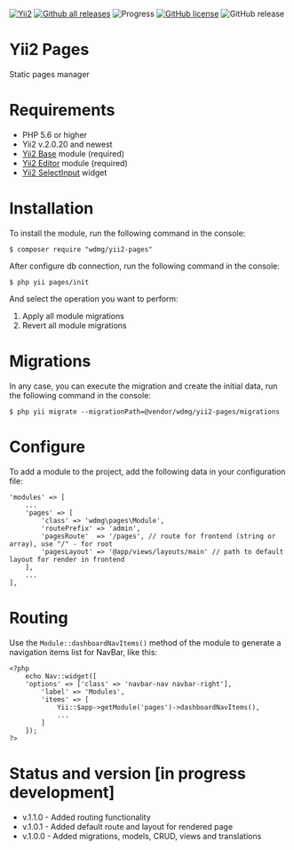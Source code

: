 [![Yii2](https://img.shields.io/badge/required-Yii2_v2.0.20-blue.svg)](https://packagist.org/packages/yiisoft/yii2)
[![Github all releases](https://img.shields.io/github/downloads/wdmg/yii2-pages/total.svg)](https://GitHub.com/wdmg/yii2-pages/releases/)
![Progress](https://img.shields.io/badge/progress-ready_to_use-green.svg)
[![GitHub license](https://img.shields.io/github/license/wdmg/yii2-pages.svg)](https://github.com/wdmg/yii2-pages/blob/master/LICENSE)
![GitHub release](https://img.shields.io/github/release/wdmg/yii2-pages/all.svg)

# Yii2 Pages
Static pages manager

# Requirements 
* PHP 5.6 or higher
* Yii2 v.2.0.20 and newest
* [Yii2 Base](https://github.com/wdmg/yii2-base) module (required)
* [Yii2 Editor](https://github.com/wdmg/yii2-editor) module (required)
* [Yii2 SelectInput](https://github.com/wdmg/yii2-selectinput) widget

# Installation
To install the module, run the following command in the console:

`$ composer require "wdmg/yii2-pages"`

After configure db connection, run the following command in the console:

`$ php yii pages/init`

And select the operation you want to perform:
  1) Apply all module migrations
  2) Revert all module migrations

# Migrations
In any case, you can execute the migration and create the initial data, run the following command in the console:

`$ php yii migrate --migrationPath=@vendor/wdmg/yii2-pages/migrations`

# Configure
To add a module to the project, add the following data in your configuration file:

    'modules' => [
        ...
        'pages' => [
            'class' => 'wdmg\pages\Module',
            'routePrefix' => 'admin',
            'pagesRoute'  => '/pages', // route for frontend (string or array), use "/" - for root
            'pagesLayout' => '@app/views/layouts/main' // path to default layout for render in frontend
        ],
        ...
    ],


# Routing
Use the `Module::dashboardNavItems()` method of the module to generate a navigation items list for NavBar, like this:

    <?php
        echo Nav::widget([
        'options' => ['class' => 'navbar-nav navbar-right'],
            'label' => 'Modules',
            'items' => [
                Yii::$app->getModule('pages')->dashboardNavItems(),
                ...
            ]
        ]);
    ?>

# Status and version [in progress development]
* v.1.1.0 - Added routing functionality
* v.1.0.1 - Added default route and layout for rendered page
* v.1.0.0 - Added migrations, models, CRUD, views and translations